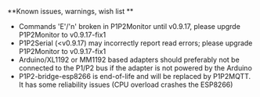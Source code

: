 **Known issues, warnings, wish list **

 - Commands 'E'/'n' broken in P1P2Monitor until v0.9.17, please upgrde P1P2Monitor to v0.9.17-fix1
 - P1P2Serial (<v0.9.17) may incorrectly report read errors; please upgrade P1P2Monitor to v0.9.17-fix1
 - Arduino/XL1192 or MM1192 based adapters should preferably not be connected to the P1/P2 bus if the adapter is not powered by the Arduino
 - P1P2-bridge-esp8266 is end-of-life and will be replaced by P1P2MQTT. It has some reliability issues (CPU overload crashes the ESP8266)
